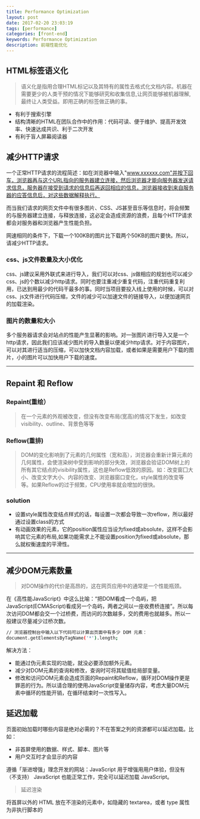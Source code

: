```yaml
---
title: Performance Optimization
layout: post
date: 2017-02-20 23:03:19
tags: [performance]
categories: [front-end]
keywords: Performance Optimization
description: 前端性能优化
---
```


## HTML标签语义化

> 语义化是指用合理HTML标记以及其特有的属性去格式化文档内容。机器在需要更少的人类干预的情况下能够研究和收集信息,让网页能够被机器理解,最终让人类受益。即用正确的标签做正确的事。

* 有利于搜索引擎
* 结构清晰的HTML在团队合作中的作用：代码可读、便于维护、提高开发效率、快速达成共识、利于二次开发
* 有利于盲人屏幕阅读器

## 减少HTTP请求

一个正常HTTP请求的流程简述：如在浏览器中输入"www.xxxxxx.com"并按下回车，浏览器再与这个URL指向的服务器建立连接，然后浏览器才能向服务器发送请求信息，服务器在接受到请求的信息后再返回相应的信息，浏览器接收到来自服务器的应答信息后，对这些数据解释执行。

而当我们请求的网页文件中有很多图片、CSS、JS甚至音乐等信息时，将会频繁的与服务器建立连接，与释放连接，这必定会造成资源的浪费，且每个HTTP请求都会对服务器和浏览器产生性能负担。

网速相同的条件下，下载一个100KB的图片比下载两个50KB的图片要快。所以，请减少HTTP请求。

### css、js文件数量及大小优化

css、js建议采用外联式来进行导入，我们可以对css、js做相应的规划也可以减少css、js的个数以减少http请求。同时也要注重减少重复代码，注重代码重复利用，已达到用最少的代码干最多的事。同时当项目要投入线上使用的时候，可以对css、js文件进行代码压缩，文件的减少可以加速文件的链接导入，以便加速网页的加载渲染。

### 图片的数量和大小

多个服务器请求会对站点的性能产生显著的影响。对一张图片进行导入又是一个http请求，因此我们应该减少图片的导入数量以便减少http请求。对于内容图片，可以对其进行适当的压缩，可以加快文档内容加载，或者如果是需要用户下载的图片，小的图片可以加快用户下载的速度。

<!-- more -->

 ---

## Repaint 和 Reflow

### Repaint(重绘）

 > 在一个元素的外观被改变，但没有改变布局(宽高)的情况下发生，如改变visibility、outline、背景色等等

### Reflow(重排)

 > DOM的变化影响到了元素的几何属性（宽和高），浏览器会重新计算元素的几何属性，会使渲染树中受到影响的部分失效，浏览器会验证DOM树上的所有其它结点的visibility属性，这也是Reflow低效的原因。如：改变窗囗大小、改变文字大小、内容的改变、浏览器窗口变化，style属性的改变等等。如果Reflow的过于频繁，CPU使用率就会增加的很快。


### solution

 * 设置style属性改变结点样式的话，每设置一次都会导致一次reflow，所以最好通过设置class的方式
 * 有动画效果的元素，它的position属性应当设为fixed或absolute，这样不会影响其它元素的布局,如果功能需求上不能设置position为fixed或absolute，那么就权衡速度的平滑性。

 ---

## 减少DOM元素数量

> 对DOM操作的代价是高昂的，这在网页应用中的通常是一个性能瓶颈。

在《高性能JavaScript》中这么比喻：“把DOM看成一个岛屿，把JavaScript(ECMAScript)看成另一个岛屿，两者之间以一座收费桥连接”。所以每次访问DOM都会交一个过桥费，而访问的次数越多，交的费用也就越多。所以一般建议尽量减少过桥次数。

``` bash
// 浏览器控制台中输入以下代码可以计算出页面中有多少 DOM 元素：
document.getElementsByTagName('*').length;
```

解决方法：

* 能通过伪元素实现的功能，就没必要添加额外元素。
* 减少对DOM元素的查询和修改，查询时可将其赋值给局部变量。
* 修改和访问DOM元素会造成页面的Repaint和Reflow，循环对DOM操作更是罪恶的行为。所以请合理的使用JavaScript变量储存内容，考虑大量DOM元素中循环的性能开销，在循环结束时一次性写入。

## 延迟加载

页面初始加载时哪些内容是绝对必需的？不在答案之列的资源都可以延迟加载。比如：

* 非首屏使用的数据、样式、脚本、图片等
* 用户交互时才会显示的内容

遵循「渐进增强」理念开发的网站：JavaScript 用于增强用用户体验，但没有（不支持） JavaScript 也能正常工作，完全可以延迟加载 JavaScript。

> 延迟渲染

将首屏以外的 HTML 放在不渲染的元素中，如隐藏的 textarea，或者 type 属性为非执行脚本的 <script> 标签中，减少初始渲染的 DOM 元素数量，提高速度。等首屏加载完成或者用户操作时，再去渲染剩余的页面内容。

## 把脚本放在页面底部

即使是来自不同域名的资源，浏览器下载脚本时，会阻塞其他资源并行下载。因此，最好将脚本放在底部，以提高页面加载速度。

一些特殊场景无法将脚本放到页面底部，可以考虑<script>的以下属性：

* defer属性；
* HTML5新增的async属性

## 压缩JavaScript和CSS

压缩代码可以移除非功能性的字符（注释、空格、空行等），减少文件大小，提高载入速度。

> 得益于 Node.js 的流行，开源社区涌现出许多高效、易用的前端优化工具，JavaScript 和 CSS 压缩类的，不敢说多如牛毛，多入鸡毛倒是一点不夸张，如 [UglifyJS 2] (https://github.com/mishoo/UglifyJS2)、csso、cssnano 等。

对于内嵌的 CSS 和 JavaScript，也可以通过 htmlmin 等工具压缩。

这些项目都有 Gulp、Webpack 等流行构建工具的配套版本。
